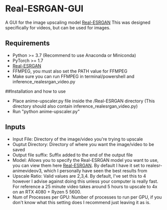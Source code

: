 # Real-ESRGAN-GUI
A GUI for the image upscaling model [Real-ESRGAN](https://github.com/xinntao/Real-ESRGAN)
This was designed specifically for videos, but can be used for images.

## Requirements
 - Python >= 3.7 (Recommend to use Anaconda or Miniconda)
 - PyTorch >= 1.7
 - [Real-ESRGAN](https://github.com/xinntao/Real-ESRGAN#installation)
 - FFMPEG, you must also set the PATH value for FFMPEG
 - Make sure you can run FFMPEG in terminal/powershell and inference_realesrgan_video.py

##Installation and how to use
 - Place anime-upscaler.py file inside the /Real-ESRGAN directory (This directory should also contain inference_realesrgan_video.py)
 - Run "python anime-upscaler.py"

## Inputs
 - Input File: Directory of the image/video you're trying to upscale
 - Ouptut Directory: Directory of where you want the image/video to be saved
 - Output file suffix: Suffix added to the end of the output file
 - Model: Allows you to specify the Real-ESRGAN model you want to use, you can view them here [Real-ESRGAN](https://github.com/xinntao/Real-ESRGAN). By default I have it set to realesr-animevideov3, which I personally have seen the best results from
 - Upscale Ratio: Valid values are 2,3,4. By default, I've set this to 4 however I advise against doing this unless your computer is really fast. For reference a 25 minute video takes around 5 hours to upscale to 4x on an RTX 4080 + Ryzen 5 5600.
 - Num of Processes per GPU: Number of processes to run per GPU, if you don't know what this setting does I recommend just leaving it as is.
